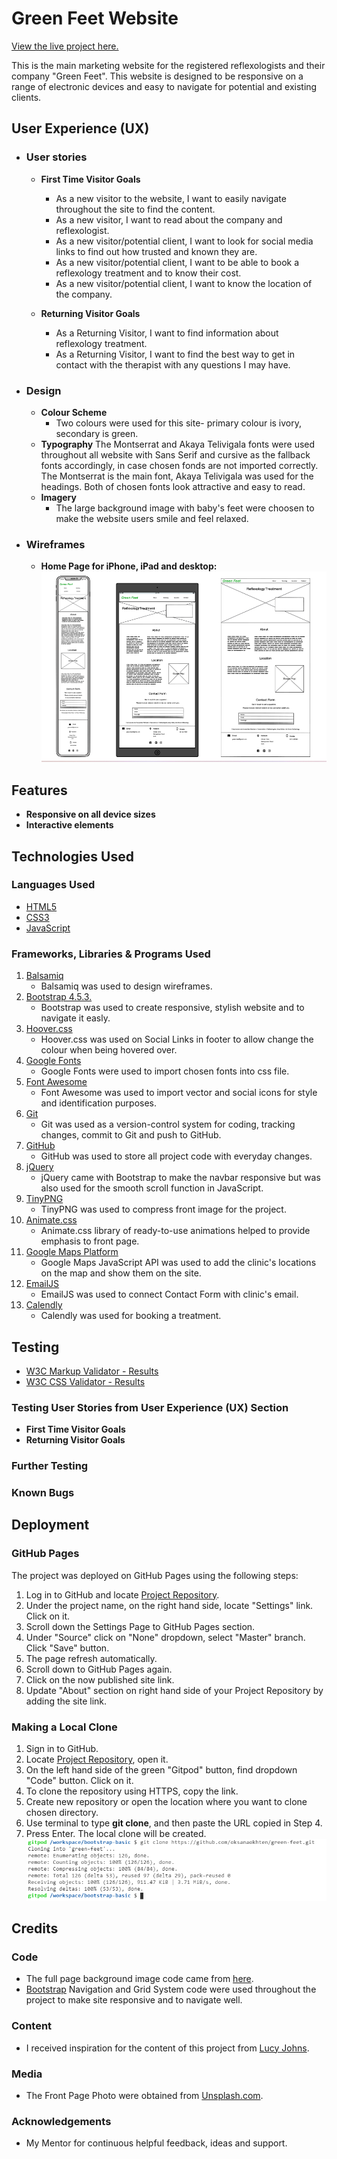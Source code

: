 # **Green Feet Website**
[View the live project here.](https://oksanaokhten.github.io/green-feet/)

This is the main marketing website for the registered reflexologists and their company "Green Feet".
This website is designed to be responsive on a range of electronic devices and easy to navigate for potential and existing clients.

## **User Experience (UX)**
* ### **User stories**
    * **First Time Visitor Goals**
        * As a new visitor to the website, I want to easily navigate throughout the site to find the content.
        * As a new visitor, I want to read about the company and reflexologist.
        * As a new visitor/potential client, I want to look for social media links to find out how trusted and known they are.
        * As a new visitor/potential client, I want to be able to book a reflexology treatment and to know their cost.
        * As a new visitor/potential client, I want to know the location of the company.

    * **Returning Visitor Goals**
        * As a Returning Visitor, I want to find information about reflexology treatment.
        * As a Returning Visitor, I want to find the best way to get in contact with the therapist with any questions I may have.
* ### **Design**
    * **Colour Scheme**
        - Two colours were used for this site- primary colour is ivory, secondary is green.
    * **Typography**
        The Montserrat and Akaya Telivigala fonts were used throughout all website with Sans Serif and cursive
        as the fallback fonts accordingly, in case chosen fonds are not imported correctly. The Montserrat is the main font, Akaya Telivigala was used for the headings.
        Both of chosen fonts look attractive and easy to read.
    * **Imagery**
        - The large background image with baby's feet were choosen to make the website users smile and feel relaxed.
* ### **Wireframes**
    * **Home Page for iPhone, iPad and desktop:** 
    ![Green Feet](/assets/images/green.feet.png)
## **Features**
* **Responsive on all device sizes**
* **Interactive elements**
## **Technologies Used**
### **Languages Used**
* [HTML5](https://en.wikipedia.org/wiki/HTML5)
* [CSS3](https://en.wikipedia.org/wiki/CSS)
* [JavaScript](https://en.wikipedia.org/wiki/JavaScript)
### **Frameworks, Libraries & Programs Used**
1. [Balsamiq](https://balsamiq.com/)
    - Balsamiq was used to design wireframes.
2. [Bootstrap 4.5.3.](https://getbootstrap.com/)
    - Bootstrap was used to create responsive, stylish website and to navigate it easly.
3. [Hoover.css](https://ianlunn.github.io/Hover/)
    - Hoover.css was used on Social Links in footer to allow change the colour when being hovered over.
4. [Google Fonts](https://fonts.google.com/)
    - Google Fonts were used to import chosen fonts into css file.
5. [Font Awesome](https://fontawesome.com/)
    - Font Awesome was used to import vector and social icons for style and identification purposes.
6. [Git](https://git-scm.com/)
    - Git was used as a version-control system for coding, tracking changes, commit to Git and push to GitHub.
7. [GitHub](https://github.com/)
    - GitHub was used to store all project code with everyday changes.
8. [jQuery](https://jquery.com/)
    - jQuery came with Bootstrap to make the navbar responsive but was also used for the smooth scroll function in JavaScript.
9. [TinyPNG](https://tinypng.com/)
    - TinyPNG was used to compress front image for the project.
10. [Animate.css](https://animate.style/)
    - Animate.css library of ready-to-use animations helped to provide emphasis to front page.
11. [Google Maps Platform](https://developers.google.com/maps/documentation/javascript/tutorials)
    - Google Maps JavaScript API was used to add the clinic's locations on the map and show them on the site.
12. [EmailJS](https://www.emailjs.com/)
    - EmailJS was used to connect Contact Form with clinic's email.
13. [Calendly](https://calendly.com/)
    - Calendly was used for booking a treatment.
## **Testing**
* [W3C Markup Validator - Results]()
* [W3C CSS Validator - Results]()
### **Testing User Stories from User Experience (UX) Section**
* **First Time Visitor Goals**
* **Returning Visitor Goals**
### **Further Testing**
### **Known Bugs**
## **Deployment**
### **GitHub Pages**
The project was deployed on GitHub Pages using the following steps:
1. Log in to GitHub and locate [Project Repository](https://github.com/oksanaokhten/green-feet).
1. Under the project name, on the right hand side, locate "Settings" link. Click on it.
1. Scroll down the Settings Page to GitHub Pages section.
1. Under "Source" click on "None" dropdown, select "Master" branch. Click "Save" button.
1. The page refresh automatically.
1. Scroll down to GitHub Pages again.
1. Click on the now published site link.
1. Update "About" section on right hand side of your Project Repository by adding the site link.

### **Making a Local Clone**
1. Sign in to GitHub. 
2. Locate [Project Repository](https://github.com/), open it.
3. On the left hand side of the green "Gitpod" button, find dropdown "Code" button. Click on it.
4. To clone the repository using HTTPS, copy the link.
5. Create new repository or open the location where you want to clone chosen directory.
6. Use terminal to type __git clone__, and then paste the URL copied in Step 4.
7. Press Enter. The local clone will be created.
![Local Clone](/assets/images/git-clone.png)
## **Credits**
### **Code**
- The full page background image code came from [here](https://css-tricks.com/perfect-full-page-background-image/).
 - [Bootstrap](https://getbootstrap.com/docs/4.3/getting-started/introduction/) Navigation and Grid System code were used throughout the project to make site responsive and to navigate well.
### **Content**
- I received inspiration for the content of this project from [Lucy Johns](https://www.lucysangels.co.uk/baby-massage-baby-yoga-videos/childrens-reflexology-for-sleep).
### **Media**
- The Front Page Photo were obtained from [Unsplash.com](https://unsplash.com/photos/ZwjFuJ7ebpk).
### **Acknowledgements**
- My Mentor for continuous helpful feedback, ideas and support.